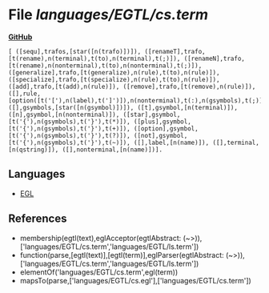 # File _languages/EGTL/cs.term_
**[GitHub](https://github.com/softlang/yas/blob/master/languages/EGTL/cs.term)**
```
[ ([sequ],trafos,[star([n(trafo)])]), ([renameT],trafo,[t(rename),n(terminal),t(to),n(terminal),t(;)]), ([renameN],trafo,[t(rename),n(nonterminal),t(to),n(nonterminal),t(;)]), ([generalize],trafo,[t(generalize),n(rule),t(to),n(rule)]), ([specialize],trafo,[t(specialize),n(rule),t(to),n(rule)]), ([add],trafo,[t(add),n(rule)]), ([remove],trafo,[t(remove),n(rule)]), ([],rule,[option([t('['),n(label),t(']')]),n(nonterminal),t(:),n(gsymbols),t(;)]), ([],gsymbols,[star([n(gsymbol)])]), ([t],gsymbol,[n(terminal)]), ([n],gsymbol,[n(nonterminal)]), ([star],gsymbol,[t('{'),n(gsymbols),t('}'),t(*)]), ([plus],gsymbol,[t('{'),n(gsymbols),t('}'),t(+)]), ([option],gsymbol,[t('{'),n(gsymbols),t('}'),t(?)]), ([not],gsymbol,[t('{'),n(gsymbols),t('}'),t(~)]), ([],label,[n(name)]), ([],terminal,[n(qstring)]), ([],nonterminal,[n(name)])].
```

## Languages
* [EGL](../languages/EGL.md)

## References
* membership(egtl(text),eglAcceptor(egtlAbstract: (~>)),['languages/EGTL/cs.term','languages/EGTL/ls.term'])
* function(parse,[egtl(text)],[egtl(term)],eglParser(egtlAbstract: (~>)),['languages/EGTL/cs.term','languages/EGTL/ls.term'])
* elementOf('languages/EGTL/cs.term',egl(term))
* mapsTo(parse,['languages/EGTL/cs.egl'],['languages/EGTL/cs.term'])
